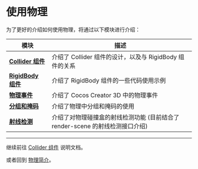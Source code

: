 # 使用物理

为了更好的介绍如何使用物理，将通过以下模块进行介绍：

模块 | 描述
---|---
[**Collider 组件**](physics-collider.md) | 介绍了 Collider 组件的设计，以及与 RigidBody 组件的关系
[**RigidBody 组件**](physics-rigidbody.md) | 介绍了 RigidBody 组件的一些代码使用示例
[**物理事件**](physics-event.md) | 介绍了 Cocos Creator 3D 中的物理事件
[**分组和掩码**](physics-group-mask.md) | 介绍了物理中分组和掩码的使用
[**射线检测**](physics-raycast.md) | 介绍了对物理碰撞盒的射线检测功能 (目前结合了 render-scene 的射线检测接口介绍)
---

继续前往 [Collider 组件](physics-collider.md) 说明文档。

或者回到 [物理简介](physics.md)。
